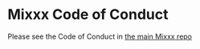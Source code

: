 # Mixxx Code of Conduct

Please see the Code of Conduct in [the main Mixxx repo](https://github.com/mixxxdj/mixxx/blob/main/CODE_OF_CONDUCT.md)
